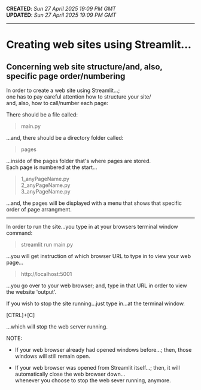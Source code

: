 **CREATED**: *Sun 27 April 2025 19:09 PM GMT*  
**UPDATED**: *Sun 27 April 2025 19:09 PM GMT*  

-----

# Creating web sites using Streamlit...  
## Concerning web site structure/and, also, specific page order/numbering    

In order to create a web site using Streamlit...;  
one has to pay careful attention how to structure your site/  
and, also, how to call/number each page:      

There should be a file called:    

> main.py  

...and, there should be a directory folder called:  

> pages  

...inside of the pages folder that's where pages are stored.  
Each page is numbered at the start...  

> 1_anyPageName.py  
> 2_anyPageName.py  
> 3_anyPageName.py  

...and, the pages will be displayed with a menu that shows that specific order of page arrangment.  

-----

In order to run the site...you type in at your browsers terminal window command:  

> streamlit run main.py  

...you will get instruction of which browser URL to type in to view your web page...  

> http://localhost:5001  

...you go over to your web browser; and, type in that URL in order to view the website 'output'.  

If you wish to stop the site running...just type in...at the terminal window.

[CTRL]+[C]  

...which will stop the web server running.  

NOTE: 

- If your web browser already had opened windows before...; then, those windows will still remain open.  

- If your web browser was opened from Streamlit itself...; then, it will automatically close the web browser down...  
whenever you choose to stop the web sever running, anymore.  
  
